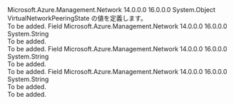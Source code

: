 <Type Name="VirtualNetworkPeeringState" FullName="Microsoft.Azure.Management.Network.Models.VirtualNetworkPeeringState">
  <TypeSignature Language="C#" Value="public static class VirtualNetworkPeeringState" />
  <TypeSignature Language="ILAsm" Value=".class public auto ansi abstract sealed beforefieldinit VirtualNetworkPeeringState extends System.Object" />
  <TypeSignature Language="DocId" Value="T:Microsoft.Azure.Management.Network.Models.VirtualNetworkPeeringState" />
  <TypeSignature Language="VB.NET" Value="Public Class VirtualNetworkPeeringState" />
  <TypeSignature Language="F#" Value="type VirtualNetworkPeeringState = class" />
  <AssemblyInfo>
    <AssemblyName>Microsoft.Azure.Management.Network</AssemblyName>
    <AssemblyVersion>14.0.0.0</AssemblyVersion>
    <AssemblyVersion>16.0.0.0</AssemblyVersion>
  </AssemblyInfo>
  <Base>
    <BaseTypeName>System.Object</BaseTypeName>
  </Base>
  <Interfaces />
  <Docs>
    <summary>
            VirtualNetworkPeeringState の値を定義します。
            </summary>
    <remarks>To be added.</remarks>
  </Docs>
  <Members>
    <Member MemberName="Connected">
      <MemberSignature Language="C#" Value="public const string Connected;" />
      <MemberSignature Language="ILAsm" Value=".field public static literal string Connected" />
      <MemberSignature Language="DocId" Value="F:Microsoft.Azure.Management.Network.Models.VirtualNetworkPeeringState.Connected" />
      <MemberSignature Language="VB.NET" Value="Public Const Connected As String " />
      <MemberSignature Language="F#" Value="val mutable Connected : string" Usage="Microsoft.Azure.Management.Network.Models.VirtualNetworkPeeringState.Connected" />
      <MemberType>Field</MemberType>
      <AssemblyInfo>
        <AssemblyName>Microsoft.Azure.Management.Network</AssemblyName>
        <AssemblyVersion>14.0.0.0</AssemblyVersion>
        <AssemblyVersion>16.0.0.0</AssemblyVersion>
      </AssemblyInfo>
      <ReturnValue>
        <ReturnType>System.String</ReturnType>
      </ReturnValue>
      <Docs>
        <summary>To be added.</summary>
        <remarks>To be added.</remarks>
      </Docs>
    </Member>
    <Member MemberName="Disconnected">
      <MemberSignature Language="C#" Value="public const string Disconnected;" />
      <MemberSignature Language="ILAsm" Value=".field public static literal string Disconnected" />
      <MemberSignature Language="DocId" Value="F:Microsoft.Azure.Management.Network.Models.VirtualNetworkPeeringState.Disconnected" />
      <MemberSignature Language="VB.NET" Value="Public Const Disconnected As String " />
      <MemberSignature Language="F#" Value="val mutable Disconnected : string" Usage="Microsoft.Azure.Management.Network.Models.VirtualNetworkPeeringState.Disconnected" />
      <MemberType>Field</MemberType>
      <AssemblyInfo>
        <AssemblyName>Microsoft.Azure.Management.Network</AssemblyName>
        <AssemblyVersion>14.0.0.0</AssemblyVersion>
        <AssemblyVersion>16.0.0.0</AssemblyVersion>
      </AssemblyInfo>
      <ReturnValue>
        <ReturnType>System.String</ReturnType>
      </ReturnValue>
      <Docs>
        <summary>To be added.</summary>
        <remarks>To be added.</remarks>
      </Docs>
    </Member>
    <Member MemberName="Initiated">
      <MemberSignature Language="C#" Value="public const string Initiated;" />
      <MemberSignature Language="ILAsm" Value=".field public static literal string Initiated" />
      <MemberSignature Language="DocId" Value="F:Microsoft.Azure.Management.Network.Models.VirtualNetworkPeeringState.Initiated" />
      <MemberSignature Language="VB.NET" Value="Public Const Initiated As String " />
      <MemberSignature Language="F#" Value="val mutable Initiated : string" Usage="Microsoft.Azure.Management.Network.Models.VirtualNetworkPeeringState.Initiated" />
      <MemberType>Field</MemberType>
      <AssemblyInfo>
        <AssemblyName>Microsoft.Azure.Management.Network</AssemblyName>
        <AssemblyVersion>14.0.0.0</AssemblyVersion>
        <AssemblyVersion>16.0.0.0</AssemblyVersion>
      </AssemblyInfo>
      <ReturnValue>
        <ReturnType>System.String</ReturnType>
      </ReturnValue>
      <Docs>
        <summary>To be added.</summary>
        <remarks>To be added.</remarks>
      </Docs>
    </Member>
  </Members>
</Type>